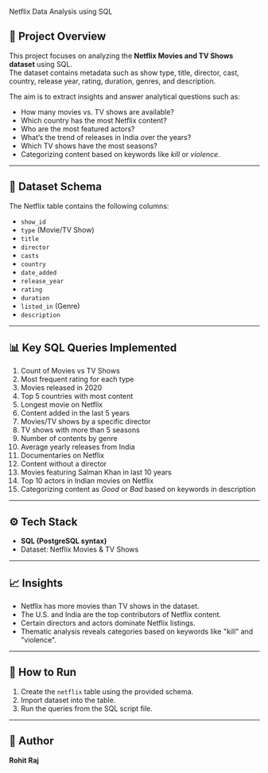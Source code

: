 Netflix Data Analysis using SQL

## 📌 Project Overview
This project focuses on analyzing the **Netflix Movies and TV Shows dataset** using SQL.  
The dataset contains metadata such as show type, title, director, cast, country, release year, rating, duration, genres, and description.  

The aim is to extract insights and answer analytical questions such as:
- How many movies vs. TV shows are available?
- Which country has the most Netflix content?
- Who are the most featured actors?
- What’s the trend of releases in India over the years?
- Which TV shows have the most seasons?
- Categorizing content based on keywords like *kill* or *violence*.

---

## 📂 Dataset Schema
The Netflix table contains the following columns:
- `show_id`  
- `type` (Movie/TV Show)  
- `title`  
- `director`  
- `casts`  
- `country`  
- `date_added`  
- `release_year`  
- `rating`  
- `duration`  
- `listed_in` (Genre)  
- `description`  

---

## 📊 Key SQL Queries Implemented
1. Count of Movies vs TV Shows  
2. Most frequent rating for each type  
3. Movies released in 2020  
4. Top 5 countries with most content  
5. Longest movie on Netflix  
6. Content added in the last 5 years  
7. Movies/TV shows by a specific director  
8. TV shows with more than 5 seasons  
9. Number of contents by genre  
10. Average yearly releases from India  
11. Documentaries on Netflix  
12. Content without a director  
13. Movies featuring Salman Khan in last 10 years  
14. Top 10 actors in Indian movies on Netflix  
15. Categorizing content as *Good* or *Bad* based on keywords in description  

---

## ⚙️ Tech Stack
- **SQL (PostgreSQL syntax)**  
- Dataset: Netflix Movies & TV Shows  

---

## 📈 Insights
- Netflix has more movies than TV shows in the dataset.  
- The U.S. and India are the top contributors of Netflix content.  
- Certain directors and actors dominate Netflix listings.  
- Thematic analysis reveals categories based on keywords like "kill" and "violence".  

---

## 🚀 How to Run
1. Create the `netflix` table using the provided schema.  
2. Import dataset into the table.  
3. Run the queries from the SQL script file.  

---

## 📌 Author
**Rohit Raj**  
